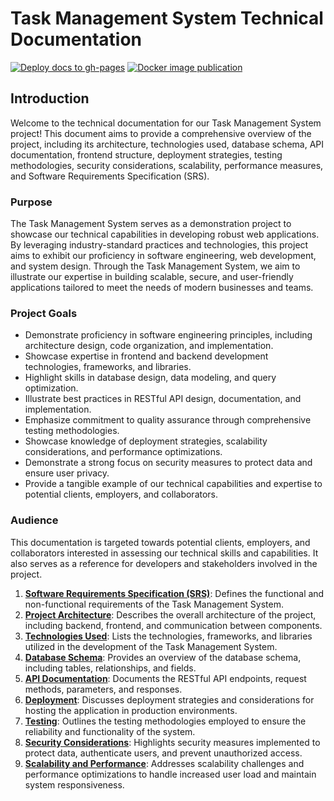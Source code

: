 # Task Management System Technical Documentation
[![Deploy docs to gh-pages](https://github.com/binaryloom/TaskManagementSystem/actions/workflows/pages_docs.yml/badge.svg)](https://github.com/binaryloom/TaskManagementSystem/actions/workflows/pages_docs.yml) [![Docker image publication](https://github.com/binaryloom/TaskManagementSystem/actions/workflows/deploy-image.yml/badge.svg)](https://github.com/binaryloom/TaskManagementSystem/actions/workflows/deploy-image.yml)
## Introduction

Welcome to the technical documentation for our Task Management System project! This document aims to provide a comprehensive overview of the project, including its architecture, technologies used, database schema, API documentation, frontend structure, deployment strategies, testing methodologies, security considerations, scalability, performance measures, and Software Requirements Specification (SRS).

### Purpose

The Task Management System serves as a demonstration project to showcase our technical capabilities in developing robust web applications. By leveraging industry-standard practices and technologies, this project aims to exhibit our proficiency in software engineering, web development, and system design. Through the Task Management System, we aim to illustrate our expertise in building scalable, secure, and user-friendly applications tailored to meet the needs of modern businesses and teams.

### Project Goals

- Demonstrate proficiency in software engineering principles, including architecture design, code organization, and implementation.
- Showcase expertise in frontend and backend development technologies, frameworks, and libraries.
- Highlight skills in database design, data modeling, and query optimization.
- Illustrate best practices in RESTful API design, documentation, and implementation.
- Emphasize commitment to quality assurance through comprehensive testing methodologies.
- Showcase knowledge of deployment strategies, scalability considerations, and performance optimizations.
- Demonstrate a strong focus on security measures to protect data and ensure user privacy.
- Provide a tangible example of our technical capabilities and expertise to potential clients, employers, and collaborators.

### Audience

This documentation is targeted towards potential clients, employers, and collaborators interested in assessing our technical skills and capabilities. It also serves as a reference for developers and stakeholders involved in the project.

1. [**Software Requirements Specification (SRS)**](docs/project_srs.md): Defines the functional and non-functional requirements of the Task Management System.
2. [**Project Architecture**](docs/project_archetecture.md): Describes the overall architecture of the project, including backend, frontend, and communication between components.
3. [**Technologies Used**](docs/technologies_used.md): Lists the technologies, frameworks, and libraries utilized in the development of the Task Management System.
4. [**Database Schema**](docs/database_schema.md): Provides an overview of the database schema, including tables, relationships, and fields.
5. [**API Documentation**](https://binaryloom.github.io/TaskManagementSystem): Documents the RESTful API endpoints, request methods, parameters, and responses.
6. [**Deployment**](docs/deployment.md): Discusses deployment strategies and considerations for hosting the application in production environments.
7. [**Testing**](docs/testing.md): Outlines the testing methodologies employed to ensure the reliability and functionality of the system.
8. [**Security Considerations**](docs/security_considerations.md): Highlights security measures implemented to protect data, authenticate users, and prevent unauthorized access.
9. [**Scalability and Performance**](docs/scalability_performance.md): Addresses scalability challenges and performance optimizations to handle increased user load and maintain system responsiveness.
